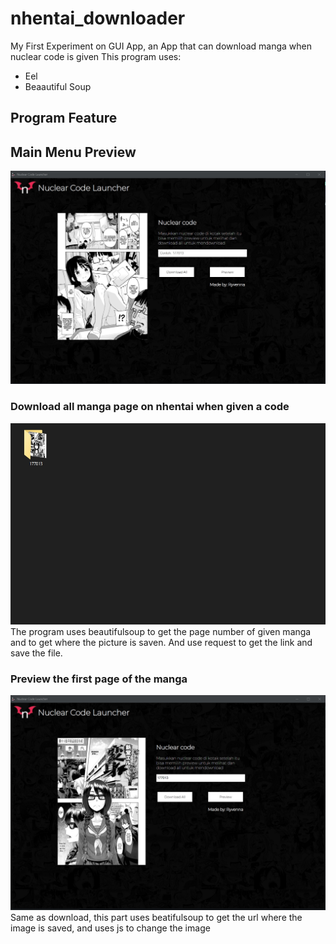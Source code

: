 # nhentai_downloader
My First Experiment on GUI App, an App that can download manga when nuclear code is given
This program uses:
- Eel
- Beaautiful Soup
## Program Feature
## Main Menu Preview
![alt text](pictures/main.jpg?raw=true)
### Download all manga page on nhentai when given a code
![alt text](pictures/download.jpg?raw=true)
The program uses beautifulsoup to get the page number of given manga and to get where the picture is saven. And use request to get the link and save the file.
### Preview the first page of the manga
![alt text](pictures/preview.jpg?raw=true)
Same as download, this part uses beatifulsoup to get the url where the image is saved, and uses js to change the image
